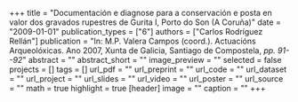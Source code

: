 +++
title = "Documentación e diagnose para a conservación e posta en valor dos gravados rupestres de Gurita I, Porto do Son (A Coruña)"
date = "2009-01-01"
publication_types = ["6"]
authors = ["Carlos Rodríguez Rellán"]
publication = "In: M.P. Valera Campos (coord.). Actuacións Arqueolóxicas. Ano 2007, Xunta de Galicia, Santiago de Compostela, _pp. 91--92_"
abstract = ""
abstract_short = ""
image_preview = ""
selected = false
projects = []
tags = []
url_pdf = ""
url_preprint = ""
url_code = ""
url_dataset = ""
url_project = ""
url_slides = ""
url_video = ""
url_poster = ""
url_source = ""
math = true
highlight = true
[header]
image = ""
caption = ""
+++
